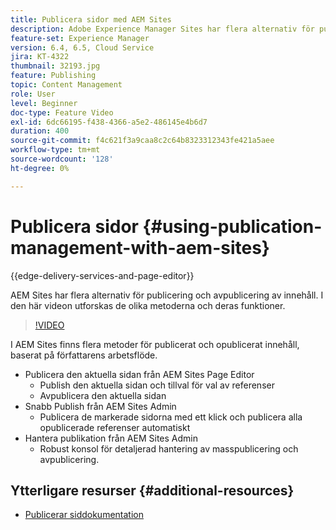 ```yaml
---
title: Publicera sidor med AEM Sites
description: Adobe Experience Manager Sites har flera alternativ för publicering och avpublicering av innehåll. I den här videon utforskas de olika metoderna och deras funktioner.
feature-set: Experience Manager
version: 6.4, 6.5, Cloud Service
jira: KT-4322
thumbnail: 32193.jpg
feature: Publishing
topic: Content Management
role: User
level: Beginner
doc-type: Feature Video
exl-id: 6dc66195-f438-4366-a5e2-486145e4b6d7
duration: 400
source-git-commit: f4c621f3a9caa8c2c64b8323312343fe421a5aee
workflow-type: tm+mt
source-wordcount: '128'
ht-degree: 0%

---
```


# Publicera sidor {#using-publication-management-with-aem-sites}

{{edge-delivery-services-and-page-editor}}

AEM Sites har flera alternativ för publicering och avpublicering av innehåll. I den här videon utforskas de olika metoderna och deras funktioner.

>[!VIDEO](https://video.tv.adobe.com/v/32193?quality=12&learn=on)

I AEM Sites finns flera metoder för publicerat och opublicerat innehåll, baserat på författarens arbetsflöde.

* Publicera den aktuella sidan från AEM Sites Page Editor
   * Publish den aktuella sidan och tillval för val av referenser
   * Avpublicera den aktuella sidan
* Snabb Publish från AEM Sites Admin
   * Publicera de markerade sidorna med ett klick och publicera alla opublicerade referenser automatiskt
* Hantera publikation från AEM Sites Admin
   * Robust konsol för detaljerad hantering av masspublicering och avpublicering.

## Ytterligare resurser {#additional-resources}

* [Publicerar siddokumentation](https://experienceleague.adobe.com/docs/experience-manager-65/authoring/authoring/publishing-pages.html)
